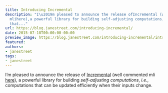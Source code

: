 ```yaml
---
title: Introducing Incremental
description: "I\u2019m pleased to announce the release ofIncremental (wellcommented
  mlihere),a powerful library for building self-adjusting computations, i.e.,computations
  that..."
url: https://blog.janestreet.com/introducing-incremental/
date: 2015-07-18T00:00:00-00:00
preview_image: https://blog.janestreet.com/introducing-incremental/introducing_incremental.png
featured:
authors:
- janestreet
tags:
- janestreet
---
```


<p>I&rsquo;m pleased to announce the release of
<a href="https://github.com/janestreet/incremental">Incremental</a> (well
commented mli
<a href="https://github.com/janestreet/incremental/blob/master/src/incremental_intf.ml">here</a>),
a powerful library for building <em>self-adjusting computations</em>, <em>i.e.</em>,
computations that can be updated efficiently when their inputs change.</p>


